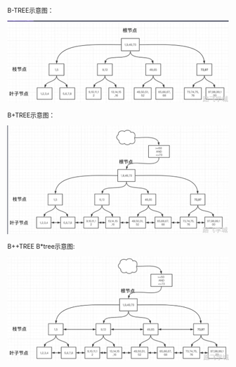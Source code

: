 B-TREE示意图：

![](attachments/Pasted%20image%2020240824201154.png)


B+TREE示意图：

![](attachments/Pasted%20image%2020240824201209.png)



B++TREE B*tree示意图:

![](attachments/Pasted%20image%2020240824201227.png)

